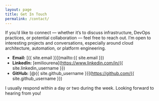 ```yaml
---
layout: page
title: Get In Touch
permalink: /contact/
---
```


If you’d like to connect — whether it’s to discuss infrastructure, DevOps practices, or potential collaboration — feel free to reach out. I’m open to interesting projects and conversations, especially around cloud architecture, automation, or platform engineering.

- **Email:** [{{ site.email }}](mailto:{{ site.email }})
- **LinkedIn:** [emiliourena](https://www.linkedin.com/in/{{ site.linkedin_username }})
- **GitHub:** [@{{ site.github_username }}](https://github.com/{{ site.github_username }})

I usually respond within a day or two during the week. Looking forward to hearing from you!
